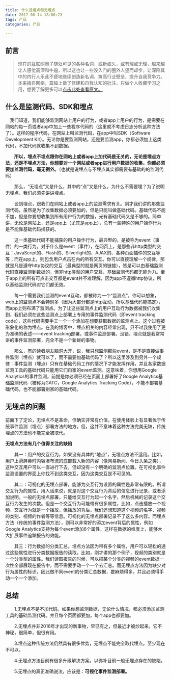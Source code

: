 ```yaml
---
title: 什么是埋点和无埋点
date: 2017-08-14 18:00:23
tags: 产品
categories: 产品

---
```

## 前言

> 现在的互联网圈子随处可见的各种名词，或新或久，或有理或无理，越来越让人感觉高深和牛逼，所以这也让一些没入门的圈外人望而却步，让深陷其中的内行人乐此不疲地继续创造新名词，筑高行业壁垒，提升自我竞争力。本来摘自网络，篇幅上做了修建和自我认知的批注，只做个人收藏学习之用，想要了解更多可以[点击此处查看原文。](http://www.chinawebanalytics.cn/auto-event-tracking-good-bad-ugly/)

<!--more-->


## 什么是监测代码、SDK和埋点

　我们知道，我们能够监测网站上用户的行为，或者app上用户的行为，是需要在网站的每一页或者app中加上一些程序代码的（这里就不考虑日志分析这种方法了）。这样的程序代码，在网站上叫监测代码，在app中叫SDK（Software Development Kit）。无论你是要监测网站，还是要监测app，你都必须加上这类代码，不加代码就收集不到数据。

　　**所以，埋点不埋点跟你在网站上或者app上加代码是无关的，无论是埋点方法，还是不埋点方法，你想要对一个网站或者app进行用户数据的收集，你都必须要加监测代码，毫无例外。**（也就是说埋点与不埋点其实都需要有基础的的监测代码）

　　那么，“无埋点”又是什么，其中的“点”又是什么，为什么不需要埋？为了说明无埋点，我们必须先讲讲埋点。

　　谈到埋点，跟我们在网站上或者app上的监测需求有关。刚才我们讲的那些监测代码，虽然是为了收集数据必须要加的，但是只能叫做基础代码。基础代码不能不加，但是你要想收集到所有用户行为的数据，光有基础代码又是不够的。简单讲，无论是网站上，还是app上（尤其是app上），总有一些特殊的用户操作行为是不能靠基础代码捕获的。

　　这一类基础代码不能捕获的用户操作行为，最典型的，是被称为event（事件）的一类行为。对于什么是event（事件），在网页上，是那些非http类型的交互：JavaScript的、Flash的、Silverlight的、AJAX的、各种页面插件的交互等等；而在app上，则包含用户点击在内的所有交互。你可以直接理解一个规律，那就是凡是遵守http协议的交互（最典型的就是网页的链接），皆是可以由基础监测代码直接监测到数据的，但非http类型的用户交互，基础监测代码都无能为力。至于app上的所有可点击交互都是event并不难理解，因为app不遵循http协议，所以基础监测代码对它们都无效。

　　每一个需要我们监测的event互动，都被称为一个“监测点”，你可以想象，web上的监测点不会特别多（因为大部分都是http互动，所以基础代码能搞定），而app上则布满了监测点。为了让这些监测点上的用户互动行为数据被我们收集到，我们必须在这些监测点上部署上专用的事件监测代码（即event tracking code），这些代码需要手工一个一个添加在想要获取数据的监测点上。这个过程被形象化的称为埋点。在我的博客中，埋点相关的内容经常出现，只不过我使用了更为准确的表述——event tracking部署，或事件监测部署。没错，埋点就是我常常讲的事件监测部署，完全不是一个新鲜的事物。

　　那么，有的读者朋友脑洞大开，说，我只想监测那些event，是不是直接做事件监测（埋点）就可以了，而不需要加基础代码了？所以这里涉及到另外一个规律：事件监测（埋点）只有在基础代码工作的情况下才能发挥作用，并且各家数据监测工具的基础代码只能用它们自家的event监测。这意味着，你想用Google Analytics的事件监测，前提是你必须已经在页面上部署好了Google Analytics基础监测代码（被称为GATC，Google Analytics Tracking Code），不能不部署基础代码，也不能部署别家的基础代码。

## 无埋点的问题

前面下了定论，无埋点不是革命，但确实非常有价值，在使用体验上有显著优于传统事件监测（埋点）部署方法的地方。但，这并不意味着这种方法完美无缺，传统埋点的方法也不能完全被取代。

**无埋点方法有几个值得关注的缺陷**

　　其一：用户的交互行为，如果没有具体的“地点”，无埋点方法不适用。比如，用户上滑屏幕时内容瀑布流的底部载入新的内容（像网易新闻、今日头条之类），这种交互用户可以一直进行下去，但却没有一个明确的监测点位置。在可视化事件监测设置的界面上你找不到这类交互，因为这类交互是不可见的。

　　其二：可视化的无埋点部署，能够为交互行为设置的属性是非常有限的。所谓交互行为的属性，用人话来说，就是对这个交互行为背后的信息进行记录，或者添加说明。一般的无埋点部署，只能给交互行为起一个名字，然后机械的记录这个交互行为发生的次数。但是一个交互行为可能带有很多属性，比如，点击播放一个视频，交互行为就是一个播放，但播放的背后，我们还想知道这个视频的名字、视频的类别、视频的作者等等信息。可视化的无埋点部署记录不了这么多内容。而埋点方法（传统的事件监测方法），则可以非常好的添加event背后的属性，例如Google Analytics支持为每个event添加6个属性，这样在数据的维度上，能够大大扩展事件追踪报告的效能。

　　其三：行为数据的分类汇总。埋点方法因为带有多个属性，用户可以轻松的通过这些属性进行分类数据报告的读取。比如，刚才讲的那个例子，视频的类别就是一个分类型的属性。我们读取报告的时候，可以把某个分类的视频的event数据一次性全部展现在报告中，而不需要手动一个一个去汇总。而无埋点方法因为缺少对行为属性的标识，因此做不同event的分类汇总数据，要麻烦得多，并且必须得手动一个一个添加。
## 总结


　　1.无埋点不是不加代码。如果你想监测数据，无论什么情况，都必须添加监测工具的基础监测代码。并且每个页面都要加，每个app也都要加。

　　2.无埋点并非2016年才出现的新事物，早已有之，但最近才被炒起来。它不神秘，很简单，但很有用。

　　3.埋点这种传统方法仍然具有很多优势，无埋点不能完全取代埋点。至少现在不可以。

　　4.无埋点方法目前有很多升级解决方案，以弥补目前一般无埋点存在的缺陷。

　　5.无埋点的真正准确说法，应该是：**可视化事件监测部署。**